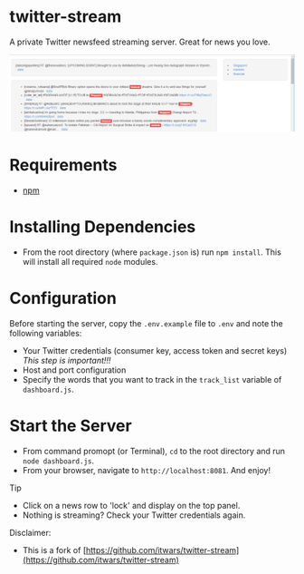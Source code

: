 # twitter-stream
A private Twitter newsfeed streaming server. Great for news you love.

![Image of twitter-stream](https://github.com/jamesmawm/twitter-stream/blob/master/screenshots/screenshot02.png)

# Requirements
- [npm](https://www.npmjs.com/)

# Installing Dependencies
- From the root directory (where `package.json` is) run `npm install`. This will install all required `node` modules.

# Configuration
Before starting the server, copy the `.env.example` file to `.env` and note the following variables:
- Your Twitter credentials (consumer key, access token and secret keys) *This step is important!!!*
- Host and port configuration
- Specify the words that you want to track in the `track_list` variable of `dashboard.js`.

# Start the Server
- From command promopt (or Terminal), `cd` to the root directory and run `node dashboard.js`.
- From your browser, navigate to `http://localhost:8081`. And enjoy!

Tip
- Click on a news row to 'lock' and display on the top panel.
- Nothing is streaming? Check your Twitter credentials again.

Disclaimer:
- This is a fork of [https://github.com/itwars/twitter-stream](https://github.com/itwars/twitter-stream)
